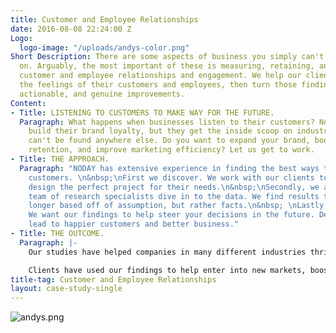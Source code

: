 ```yaml
---
title: Customer and Employee Relationships
date: 2016-08-08 22:24:00 Z
Logo:
  logo-image: "/uploads/andys-color.png"
Short Description: There are some aspects of business you simply can't cut corners
  on. Arguably, the most important of these is measuring, retaining, and enhancing
  customer and employee relationships and engagement. We help our clients capture
  the feelings of their customers and employees, then turn those findings into tangible,
  actionable, and genuine improvements.
Content:
- Title: LISTENING TO CUSTOMERS TO MAKE WAY FOR THE FUTURE.
  Paragraph: What happens when businesses listen to their customers? Not only do they
    build their brand loyalty, but they get the inside scoop on industry secrets that
    can't be found anywhere else. Do you want to expand your brand, boost sales, improve
    retention, and improve marketing efficiency? Let us get to work.
- Title: THE APPROACH.
  Paragraph: "NODAY has extensive experience in finding the best ways to hear your
    customers. \n&nbsp;\nFirst we discover. We work with our clients to logistically
    design the perfect project for their needs.\n&nbsp;\nSecondly, we analyze. Our
    team of research specialists dive in to the data. We find results that are no
    longer based off of assumption, but rather facts.\n&nbsp; \nLastly, we take action.
    We want our findings to help steer your decisions in the future. Decisions that
    lead to happier customers and better business."
- Title: THE OUTCOME.
  Paragraph: |-
    Our studies have helped companies in many different industries thrive and gain competitive advantage to gain market share. At the end of the day, we want our clients to not just be satisfactory, but exemplary in their field.

    Clients have used our findings to help enter into new markets, boost sales by increasing customer satisfaction, adapt brand strategy to build brand image, and help marketing departments focus in on what matters, among many other things.
title-tag: Customer and Employee Relationships
layout: case-study-single
---
```


![andys.png](/uploads/andys.png)
